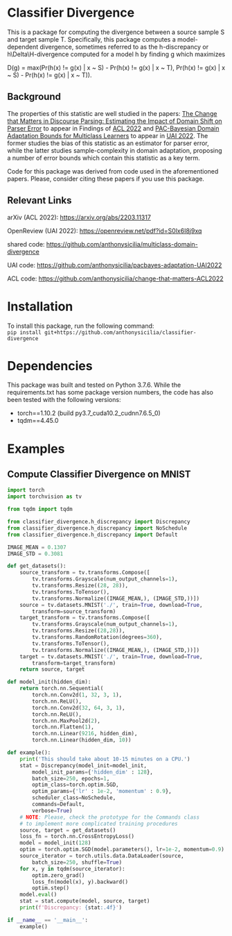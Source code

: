 # Classifier Divergence
This is a package for computing the divergence between a source sample S 
and target sample T. Specifically, this package computes
a model-dependent divergence, sometimes referred to as the h-discrepancy or h\Delta\H-divergence
computed for a model h by finding g which maximizes 

D(g) = max(Pr(h(x) != g(x) | x ~ S) - Pr(h(x) != g(x) | x ~ T),
    Pr(h(x) != g(x) | x ~ S) - Pr(h(x) != g(x) | x ~ T)).

## Background
The properties of this statistic are well studied in the papers:
[The Change that Matters in Discourse Parsing: Estimating the Impact of Domain Shift on Parser Error](https://arxiv.org/abs/2203.11317) to appear 
in Findings of [ACL 2022](https://www.2022.aclweb.org) and [PAC-Bayesian Domain Adaptation Bounds for Multiclass Learners](https://openreview.net/pdf?id=S0lx6I8j9xq) to appear in 
[UAI 2022](https://www.auai.org/uai2022/). The former studies the bias of this statistic as an estimator for parser error, while the latter studies 
sample-complexity in domain adaptation, proposing a number of error bounds which contain this statistic as a key term.

Code for this package was derived from code used in the aforementioned papers. Please, consider citing these papers if you use this package.

## Relevant Links
arXiv (ACL 2022): https://arxiv.org/abs/2203.11317

OpenReview (UAI 2022): https://openreview.net/pdf?id=S0lx6I8j9xq

shared code: https://github.com/anthonysicilia/multiclass-domain-divergence

UAI code: https://github.com/anthonysicilia/pacbayes-adaptation-UAI2022

ACL code: https://github.com/anthonysicilia/change-that-matters-ACL2022

# Installation
To install this package, run the following command: <br>
``` pip install git+https://github.com/anthonysicilia/classifier-divergence ```

# Dependencies
This package was built and tested on Python 3.7.6. While the requirements.txt has some package version numbers, the code has also been tested with the following versions:
 - torch==1.10.2 (build py3.7_cuda10.2_cudnn7.6.5_0)
 - tqdm==4.45.0

# Examples
## Compute Classifier Divergence on MNIST
```python
import torch
import torchvision as tv

from tqdm import tqdm

from classifier_divergence.h_discrepancy import Discrepancy
from classifier_divergence.h_discrepancy import NoSchedule
from classifier_divergence.h_discrepancy import Default

IMAGE_MEAN = 0.1307
IMAGE_STD = 0.3081

def get_datasets():
    source_transform = tv.transforms.Compose([
        tv.transforms.Grayscale(num_output_channels=1), 
        tv.transforms.Resize((28, 28)), 
        tv.transforms.ToTensor(), 
        tv.transforms.Normalize((IMAGE_MEAN,), (IMAGE_STD,))])
    source = tv.datasets.MNIST('./', train=True, download=True, 
        transform=source_transform)
    target_transform = tv.transforms.Compose([
        tv.transforms.Grayscale(num_output_channels=1), 
        tv.transforms.Resize((28,28)), 
        tv.transforms.RandomRotation(degrees=360),
        tv.transforms.ToTensor(),
        tv.transforms.Normalize((IMAGE_MEAN,), (IMAGE_STD,))])
    target = tv.datasets.MNIST('./', train=True, download=True, 
        transform=target_transform)
    return source, target

def model_init(hidden_dim):
    return torch.nn.Sequential(
        torch.nn.Conv2d(1, 32, 3, 1),
        torch.nn.ReLU(),
        torch.nn.Conv2d(32, 64, 3, 1),
        torch.nn.ReLU(),
        torch.nn.MaxPool2d(2),
        torch.nn.Flatten(1),
        torch.nn.Linear(9216, hidden_dim),
        torch.nn.Linear(hidden_dim, 10))

def example():
    print('This should take about 10-15 minutes on a CPU.')
    stat = Discrepancy(model_init=model_init,
        model_init_params={'hidden_dim' : 128},
        batch_size=250, epochs=1, 
        optim_class=torch.optim.SGD,
        optim_params={'lr' : 1e-2, 'momentum' : 0.9},
        scheduler_class=NoSchedule,
        commands=Default,
        verbose=True)
    # NOTE: Please, check the prototype for the Commands class
    # to implement more complicated training procedures
    source, target = get_datasets()
    loss_fn = torch.nn.CrossEntropyLoss()
    model = model_init(128)
    optim = torch.optim.SGD(model.parameters(), lr=1e-2, momentum=0.9)
    source_iterator = torch.utils.data.DataLoader(source,
        batch_size=250, shuffle=True)
    for x, y in tqdm(source_iterator):
        optim.zero_grad()
        loss_fn(model(x), y).backward()
        optim.step()
    model.eval()
    stat = stat.compute(model, source, target)
    print(f'Discrepancy: {stat:.4f}')

if __name__ == '__main__':
    example()

 ```
